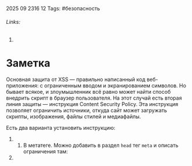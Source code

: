 2025 09 2316 12
Tags: #безопасность 
###### Links: 
1) 
# Заметка
Основная защита от XSS — правильно написанный код веб-приложения: с ограниченным вводом и экранированием символов. Но бывает всякое, и злоумышленник всё равно может найти способ внедрить скрипт в браузер пользователя. На этот случай есть вторая линия защиты — инструкция Content Security Policy.
Эта инструкция позволяет ограничить источники, откуда сайт может загружать скрипты, изображения, файлы стилей и медиафайлы.

Есть два варианта установить инструкцию:
1) 1. В метатеге. Можно добавить в раздел `head` тег `meta` и описать ограничения там:
2) 